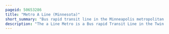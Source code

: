 ```yaml
---
pageid: 50653286
title: "Metro A Line (Minnesota)"
short_summary: "Bus rapid transit line in the Minneapolis metropolitan area of the United States"
description: "The a Line Metro is a Bus rapid Transit Line in the Twin Cities minnesota operated by Metro Transit. The a Line runs primarily along the Snelling Avenue Corridor and Travels through Minneapolis Saint Paul Falcon Heights and roseville. From the blue Line in minneapolis the Line passes Minnehaha Park through the Highland Village commercial Area past Macalester College and Connects to the green Line near allianz Field. The Line continues through Saint Paul past Hamline University before it travels through Falcon Heights and roseville where it passes the Har Mar Mall Minnesota State Fairgrounds and Ends at Rosedale Center."
---
```


